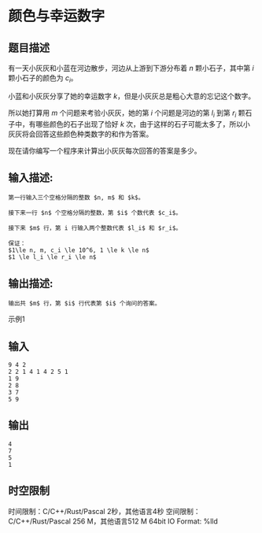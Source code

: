# 颜色与幸运数字

## 题目描述

有一天小灰灰和小蓝在河边散步，河边从上游到下游分布着 $n$ 颗小石子，其中第 $i$ 颗小石子的颜色为 $c_i$。  
  
小蓝和小灰灰分享了她的幸运数字 $k$，但是小灰灰总是粗心大意的忘记这个数字。  
  
所以她打算用 $m$ 个问题来考验小灰灰，她的第 $i$ 个问题是河边的第 $l_i$ 到第 $r_i$ 颗石子中，有哪些颜色的石子出现了恰好 $k$ 次，由于这样的石子可能太多了，所以小灰灰将会回答这些颜色种类数字的和作为答案。  
  
现在请你编写一个程序来计算出小灰灰每次回答的答案是多少。

## 输入描述:
    
    
    第一行输入三个空格分隔的整数 $n, m$ 和 $k$。  
      
    接下来一行 $n$ 个空格分隔的整数，第 $i$ 个数代表 $c_i$。  
      
    接下来 $m$ 行，第 i 行输入两个整数代表 $l_i$ 和 $r_i$。  
      
    保证：  
    $1\le n, m, c_i \le 10^6, 1 \le k \le n$  
    $1 \le l_i \le r_i \le n$

## 输出描述:
    
    
    输出共 $m$ 行，第 $i$ 行代表第 $i$ 个询问的答案。

示例1 

## 输入
    
    
    9 4 2
    2 2 1 4 1 4 2 5 1
    1 9
    2 8
    3 7
    5 9

## 输出
    
    
    4
    7
    5
    1


## 时空限制

时间限制：C/C++/Rust/Pascal 2秒，其他语言4秒
空间限制：C/C++/Rust/Pascal 256 M，其他语言512 M
64bit IO Format: %lld